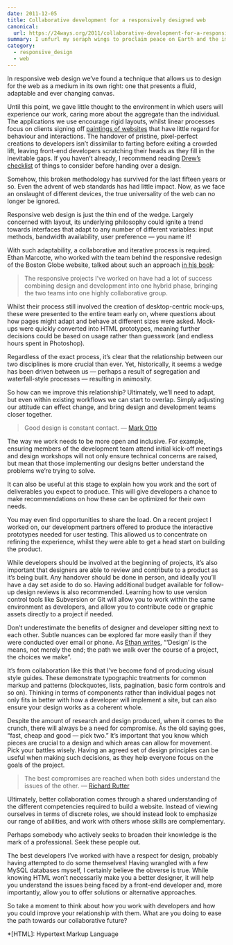 ```yaml
---
date: 2011-12-05
title: Collaborative development for a responsively designed web
canonical:
  url: https://24ways.org/2011/collaborative-development-for-a-responsively-designed-web/
summary: I unfurl my seraph wings to proclaim peace on Earth and the importance of goodwill between designers and developers. It’s not the office Secret Santa that unites them, but constant contact and shared appreciation of different skills.
category:
  - responsive_design
  - web
---
```


In responsive web design we’ve found a technique that allows us to design for the web as a medium in its own right: one that presents a fluid, adaptable and ever changing canvas.

Until this point, we gave little thought to the environment in which users will experience our work, caring more about the aggregate than the individual. The applications we use encourage rigid layouts, whilst linear processes focus on clients signing off [paintings of websites][1] that have little regard for behaviour and interactions. The handover of pristine, pixel-perfect creations to developers isn’t dissimilar to farting before exiting a crowded lift, leaving front-end developers scratching their heads as they fill in the inevitable gaps. If you haven’t already, I recommend reading [Drew’s checklist][2] of things to consider before handing over a design.

Somehow, this broken methodology has survived for the last fifteen years or so. Even the advent of web standards has had little impact. Now, as we face an onslaught of different devices, the true universality of the web can no longer be ignored.

Responsive web design is just the thin end of the wedge. Largely concerned with layout, its underlying philosophy could ignite a trend towards interfaces that adapt to any number of different variables: input methods, bandwidth availability, user preference — you name it!

With such adaptability, a collaborative and iterative process is required. Ethan Marcotte, who worked with the team behind the responsive redesign of the Boston Globe website, talked about such an approach [in his book][3]:

> The responsive projects I’ve worked on have had a lot of success combining design and development into one hybrid phase, bringing the two teams into one highly collaborative group.

Whilst their process still involved the creation of desktop-centric mock-ups, these were presented to the entire team early on, where questions about how pages might adapt and behave at different sizes were asked. Mock-ups were quickly converted into HTML prototypes, meaning further decisions could be based on usage rather than guesswork (and endless hours spent in Photoshop).

Regardless of the exact process, it’s clear that the relationship between our two disciplines is more crucial than ever. Yet, historically, it seems a wedge has been driven between us — perhaps a result of segregation and waterfall-style processes — resulting in animosity.

So how can we improve this relationship? Ultimately, we’ll need to adapt, but even within existing workflows we can start to overlap. Simply adjusting our attitude can effect change, and bring design and development teams closer together.

> Good design is constant contact.
> — [Mark Otto](https://markdotto.com/2011/09/20/good-design-is-constant-contact/)

The way we work needs to be more open and inclusive. For example, ensuring members of the development team attend initial kick-off meetings and design workshops will not only ensure technical concerns are raised, but mean that those implementing our designs better understand the problems we’re trying to solve.

It can also be useful at this stage to explain how you work and the sort of deliverables you expect to produce. This will give developers a chance to make recommendations on how these can be optimized for their own needs.

You may even find opportunities to share the load. On a recent project I worked on, our development partners offered to produce the interactive prototypes needed for user testing. This allowed us to concentrate on refining the experience, whilst they were able to get a head start on building the product.

While developers should be involved at the beginning of projects, it’s also important that designers are able to review and contribute to a product as it’s being built. Any handover should be done in person, and ideally you’ll have a day set aside to do so. Having additional budget available for follow-up design reviews is also recommended. Learning how to use version control tools like Subversion or Git will allow you to work within the same environment as developers, and allow you to contribute code or graphic assets directly to a project if needed.

Don’t underestimate the benefits of designer and developer sitting next to each other. Subtle nuances can be explored far more easily than if they were conducted over email or phone. As [Ethan writes][4], “‘Design’ is the means, not merely the end; the path we walk over the course of a project, the choices we make”.

It’s from collaboration like this that I’ve become fond of producing visual style guides. These demonstrate typographic treatments for common markup and patterns (blockquotes, lists, pagination, basic form controls and so on). Thinking in terms of components rather than individual pages not only fits in better with how a developer will implement a site, but can also ensure your design works as a coherent whole.

Despite the amount of research and design produced, when it comes to the crunch, there will always be a need for compromise. As the old saying goes, “fast, cheap and good — pick two.” It’s important that you know which pieces are crucial to a design and which areas can allow for movement. Pick your battles wisely. Having an agreed set of design principles can be useful when making such decisions, as they help everyone focus on the goals of the project.

> The best compromises are reached when both sides understand the issues of the other.
> — [Richard Rutter](http://clagnut.com/blog/2315/)

Ultimately, better collaboration comes through a shared understanding of the different competencies required to build a website. Instead of viewing ourselves in terms of discrete roles, we should instead look to emphasize our range of abilities, and work with others whose skills are complementary.

Perhaps somebody who actively seeks to broaden their knowledge is the mark of a professional. Seek these people out.

The best developers I’ve worked with have a respect for design, probably having attempted to do some themselves! Having wrangled with a few MySQL databases myself, I certainly believe the obverse is true. While knowing HTML won’t necessarily make you a better designer, it will help you understand the issues being faced by a front-end developer and, more importantly, allow you to offer solutions or alternative approaches.

So take a moment to think about how you work with developers and how you could improve your relationship with them. What are you doing to ease the path towards our collaborative future?

[1]: http://weblog.muledesign.com/2010/08/why_we_dont_deliver_photoshop_files.php
[2]: https://24ways.org/2008/easing-the-path-from-design-to-development
[3]: http://www.abookapart.com/products/responsive-web-design
[4]: http://unstoppablerobotninja.com/entry/the-boston-globe/

*[HTML]: Hypertext Markup Language
